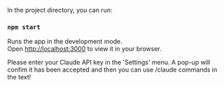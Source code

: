 

In the project directory, you can run:

### `npm start`

Runs the app in the development mode.\
Open [http://localhost:3000](http://localhost:3000) to view it in your browser.

Please enter your Claude API key in the 'Settings' menu. A pop-up will confim it has been accepted and then you can use /claude commands in the text!
